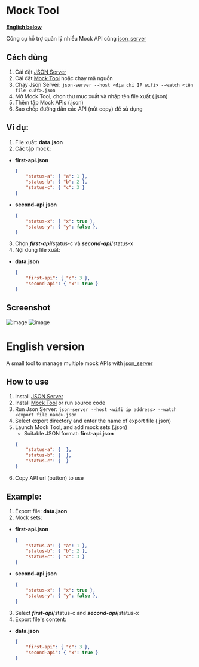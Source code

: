 # Mock Tool
**[English below](https://github.com/phuongnam195/mock-tool#english-version)**

Công cụ hỗ trợ quản lý nhiều Mock API cùng [json_server](https://github.com/typicode/json-server)

## Cách dùng
1. Cài đặt [JSON Server](https://github.com/typicode/json-server)
2. Cài đặt [Mock Tool](https://github.com/phuongnam195/mock-tool/releases) hoặc chạy mã nguồn
3. Chạy Json Server: `json-server --host <địa chỉ IP wifi> --watch <tên file xuất>.json`
4. Mở Mock Tool, chọn thư mục xuất và nhập tên file xuất (.json)
5. Thêm tập Mock APIs (.json)
6. Sao chép đường dẫn các API (nút copy) để sử dụng

## Ví dụ:
1. File xuất: **data.json**
2. Các tập mock:
 - **first-api.json**
    ```json
    {
        "status-a": { "a": 1 },
        "status-b": { "b": 2 },
        "status-c": { "c": 3 }
    }
    ```
 - **second-api.json**
    ```json
    {
        "status-x": { "x": true },
        "status-y": { "y": false },
    }
    ```
3. Chọn ***first-api***/status-c và ***second-api***/status-x
4. Nội dung file xuất: 
 - **data.json**
    ```json
    {
        "first-api": { "c": 3 },
        "second-api": { "x": true }
    }
    ```

## Screenshot

![image](https://user-images.githubusercontent.com/90912187/185856942-50cb0a93-eb44-467f-be94-075693c5167c.png)
![image](https://user-images.githubusercontent.com/90912187/185856963-972cf7e2-d8ff-40a2-9650-6a397a637a52.png)

# English version

A small tool to manage multiple mock APIs with [json_server](https://github.com/typicode/json-server)

## How to use
1. Install [JSON Server](https://github.com/typicode/json-server)
2. Install [Mock Tool](https://github.com/phuongnam195/mock-tool/releases) or run source code
3. Run Json Server: `json-server --host <wifi ip address> --watch <export file name>.json`
4. Select export directory and enter the name of export file (.json)
5. Launch Mock Tool, and add mock sets (.json)
    - Suitable JSON format: **first-api.json**
    ```json
    {
        "status-a": {  },
        "status-b": {  },
        "status-c": {  }
    }
    ```
6. Copy API url (button) to use

## Example:
1. Export file: **data.json**
2. Mock sets:
 - **first-api.json**
    ```json
    {
        "status-a": { "a": 1 },
        "status-b": { "b": 2 },
        "status-c": { "c": 3 }
    }
    ```
 - **second-api.json**
    ```json
    {
        "status-x": { "x": true },
        "status-y": { "y": false },
    }
    ```
3. Select ***first-api***/status-c and ***second-api***/status-x
4. Export file's content: 
 - **data.json**
    ```json
    {
        "first-api": { "c": 3 },
        "second-api": { "x": true }
    }
    ```
